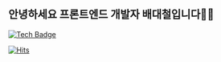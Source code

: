 ## 안녕하세요 프론트엔드 개발자 배대철입니다👋👋





[![Tech Badge](http://img.shields.io/badge/-Tech%20blog-black?style=flat-square&logo=github&link=https://aingface.tistory.com/)](https://aingface.tistory.com/)









[![Hits](https://hits.seeyoufarm.com/api/count/incr/badge.svg?url=https%3A%2F%2Fgithub.com%2Faingface&count_bg=%2379C83D&title_bg=%23555555&icon=&icon_color=%23E7E7E7&title=hits&edge_flat=false)](https://hits.seeyoufarm.com)                  


